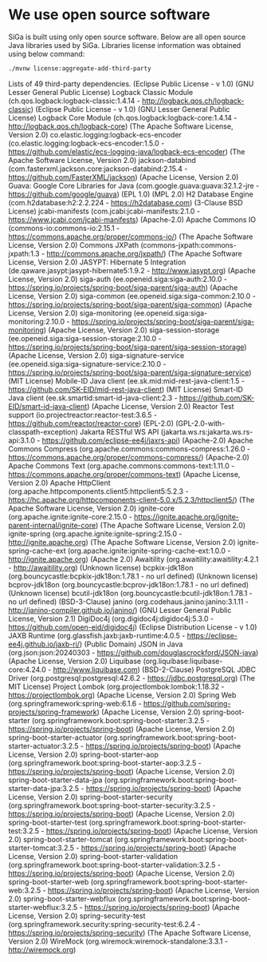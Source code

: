 # We use open source software
SiGa is built using only open source software. Below are all open source Java libraries used by SiGa. 
Libraries license information was obtained using below command:

```bash
./mvnw license:aggregate-add-third-party
```

Lists of 49 third-party dependencies.
     (Eclipse Public License - v 1.0) (GNU Lesser General Public License) Logback Classic Module (ch.qos.logback:logback-classic:1.4.14 - http://logback.qos.ch/logback-classic)
     (Eclipse Public License - v 1.0) (GNU Lesser General Public License) Logback Core Module (ch.qos.logback:logback-core:1.4.14 - http://logback.qos.ch/logback-core)
     (The Apache Software License, Version 2.0) co.elastic.logging:logback-ecs-encoder (co.elastic.logging:logback-ecs-encoder:1.5.0 - https://github.com/elastic/ecs-logging-java/logback-ecs-encoder)
     (The Apache Software License, Version 2.0) jackson-databind (com.fasterxml.jackson.core:jackson-databind:2.15.4 - https://github.com/FasterXML/jackson)
     (Apache License, Version 2.0) Guava: Google Core Libraries for Java (com.google.guava:guava:32.1.2-jre - https://github.com/google/guava)
     (EPL 1.0) (MPL 2.0) H2 Database Engine (com.h2database:h2:2.2.224 - https://h2database.com)
     (3-Clause BSD License) jcabi-manifests (com.jcabi:jcabi-manifests:2.1.0 - https://www.jcabi.com/jcabi-manifests)
     (Apache-2.0) Apache Commons IO (commons-io:commons-io:2.15.1 - https://commons.apache.org/proper/commons-io/)
     (The Apache Software License, Version 2.0) Commons JXPath (commons-jxpath:commons-jxpath:1.3 - http://commons.apache.org/jxpath/)
     (The Apache Software License, Version 2.0) JASYPT: Hibernate 5 Integration (de.qaware.jasypt:jasypt-hibernate5:1.9.2 - http://www.jasypt.org)
     (Apache License, Version 2.0) siga-auth (ee.openeid.siga:siga-auth:2.10.0 - https://spring.io/projects/spring-boot/siga-parent/siga-auth)
     (Apache License, Version 2.0) siga-common (ee.openeid.siga:siga-common:2.10.0 - https://spring.io/projects/spring-boot/siga-parent/siga-common)
     (Apache License, Version 2.0) siga-monitoring (ee.openeid.siga:siga-monitoring:2.10.0 - https://spring.io/projects/spring-boot/siga-parent/siga-monitoring)
     (Apache License, Version 2.0) siga-session-storage (ee.openeid.siga:siga-session-storage:2.10.0 - https://spring.io/projects/spring-boot/siga-parent/siga-session-storage)
     (Apache License, Version 2.0) siga-signature-service (ee.openeid.siga:siga-signature-service:2.10.0 - https://spring.io/projects/spring-boot/siga-parent/siga-signature-service)
     (MIT License) Mobile-ID Java client (ee.sk.mid:mid-rest-java-client:1.5 - https://github.com/SK-EID/mid-rest-java-client)
     (MIT License) Smart-ID Java client (ee.sk.smartid:smart-id-java-client:2.3 - https://github.com/SK-EID/smart-id-java-client)
     (Apache License, Version 2.0) Reactor Test support (io.projectreactor:reactor-test:3.6.5 - https://github.com/reactor/reactor-core)
     (EPL-2.0) (GPL-2.0-with-classpath-exception) Jakarta RESTful WS API (jakarta.ws.rs:jakarta.ws.rs-api:3.1.0 - https://github.com/eclipse-ee4j/jaxrs-api)
     (Apache-2.0) Apache Commons Compress (org.apache.commons:commons-compress:1.26.0 - https://commons.apache.org/proper/commons-compress/)
     (Apache-2.0) Apache Commons Text (org.apache.commons:commons-text:1.11.0 - https://commons.apache.org/proper/commons-text)
     (Apache License, Version 2.0) Apache HttpClient (org.apache.httpcomponents.client5:httpclient5:5.2.3 - https://hc.apache.org/httpcomponents-client-5.0.x/5.2.3/httpclient5/)
     (The Apache Software License, Version 2.0) ignite-core (org.apache.ignite:ignite-core:2.15.0 - https://ignite.apache.org/ignite-parent-internal/ignite-core)
     (The Apache Software License, Version 2.0) ignite-spring (org.apache.ignite:ignite-spring:2.15.0 - http://ignite.apache.org)
     (The Apache Software License, Version 2.0) ignite-spring-cache-ext (org.apache.ignite:ignite-spring-cache-ext:1.0.0 - http://ignite.apache.org)
     (Apache 2.0) Awaitility (org.awaitility:awaitility:4.2.1 - http://awaitility.org)
     (Unknown license) bcpkix-jdk18on (org.bouncycastle:bcpkix-jdk18on:1.78.1 - no url defined)
     (Unknown license) bcprov-jdk18on (org.bouncycastle:bcprov-jdk18on:1.78.1 - no url defined)
     (Unknown license) bcutil-jdk18on (org.bouncycastle:bcutil-jdk18on:1.78.1 - no url defined)
     (BSD-3-Clause) janino (org.codehaus.janino:janino:3.1.11 - http://janino-compiler.github.io/janino/)
     (GNU Lesser General Public License, Version 2.1) DigiDoc4j (org.digidoc4j:digidoc4j:5.3.0 - https://github.com/open-eid/digidoc4j)
     (Eclipse Distribution License - v 1.0) JAXB Runtime (org.glassfish.jaxb:jaxb-runtime:4.0.5 - https://eclipse-ee4j.github.io/jaxb-ri/)
     (Public Domain) JSON in Java (org.json:json:20240303 - https://github.com/douglascrockford/JSON-java)
     (Apache License, Version 2.0) Liquibase (org.liquibase:liquibase-core:4.24.0 - http://www.liquibase.com)
     (BSD-2-Clause) PostgreSQL JDBC Driver (org.postgresql:postgresql:42.6.2 - https://jdbc.postgresql.org)
     (The MIT License) Project Lombok (org.projectlombok:lombok:1.18.32 - https://projectlombok.org)
     (Apache License, Version 2.0) Spring Web (org.springframework:spring-web:6.1.6 - https://github.com/spring-projects/spring-framework)
     (Apache License, Version 2.0) spring-boot-starter (org.springframework.boot:spring-boot-starter:3.2.5 - https://spring.io/projects/spring-boot)
     (Apache License, Version 2.0) spring-boot-starter-actuator (org.springframework.boot:spring-boot-starter-actuator:3.2.5 - https://spring.io/projects/spring-boot)
     (Apache License, Version 2.0) spring-boot-starter-aop (org.springframework.boot:spring-boot-starter-aop:3.2.5 - https://spring.io/projects/spring-boot)
     (Apache License, Version 2.0) spring-boot-starter-data-jpa (org.springframework.boot:spring-boot-starter-data-jpa:3.2.5 - https://spring.io/projects/spring-boot)
     (Apache License, Version 2.0) spring-boot-starter-security (org.springframework.boot:spring-boot-starter-security:3.2.5 - https://spring.io/projects/spring-boot)
     (Apache License, Version 2.0) spring-boot-starter-test (org.springframework.boot:spring-boot-starter-test:3.2.5 - https://spring.io/projects/spring-boot)
     (Apache License, Version 2.0) spring-boot-starter-tomcat (org.springframework.boot:spring-boot-starter-tomcat:3.2.5 - https://spring.io/projects/spring-boot)
     (Apache License, Version 2.0) spring-boot-starter-validation (org.springframework.boot:spring-boot-starter-validation:3.2.5 - https://spring.io/projects/spring-boot)
     (Apache License, Version 2.0) spring-boot-starter-web (org.springframework.boot:spring-boot-starter-web:3.2.5 - https://spring.io/projects/spring-boot)
     (Apache License, Version 2.0) spring-boot-starter-webflux (org.springframework.boot:spring-boot-starter-webflux:3.2.5 - https://spring.io/projects/spring-boot)
     (Apache License, Version 2.0) spring-security-test (org.springframework.security:spring-security-test:6.2.4 - https://spring.io/projects/spring-security)
     (The Apache Software License, Version 2.0) WireMock (org.wiremock:wiremock-standalone:3.3.1 - http://wiremock.org)
